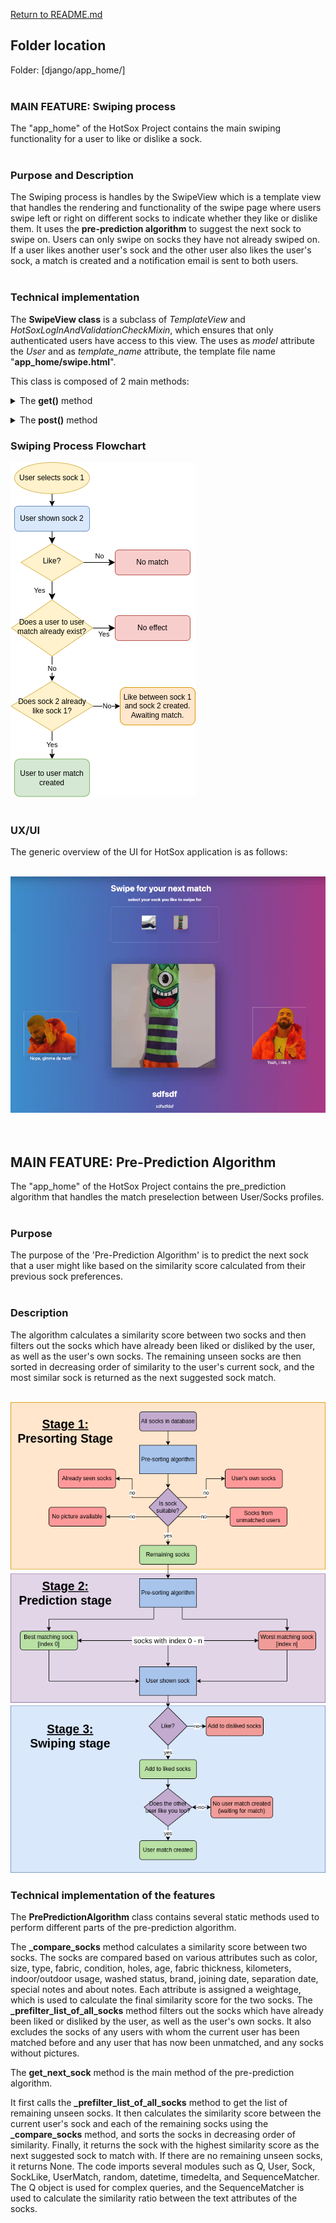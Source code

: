 [Return to README.md](../README.md)

## Folder location
Folder: [django/app_home/]
<br/><br/>

### MAIN FEATURE: Swiping process
The "app_home" of the HotSox Project contains the main swiping functionality for a user to like or dislike a sock.
<br/><br/>

### Purpose and Description

The Swiping process is handles by the SwipeView which is a template view that handles the rendering and functionality of the swipe page where users swipe left or right on different socks to indicate whether they like or dislike them.
It uses the **pre-prediction algorithm** to suggest the next sock to swipe on.
Users can only swipe on socks they have not already swiped on. If a user likes another user's sock and the other user also likes the user's sock, a match is created and a notification email is sent to both users.
<br/><br/>

### Technical implementation

The **SwipeView class** is a subclass of _TemplateView_ and _HotSoxLogInAndValidationCheckMixin_, which ensures that only authenticated users have access to this view.
The uses as _model_ attribute the _User_ and as _*template_name*_ attribute, the template file name "**app_home/swipe.html**".

This class is composed of 2 main methods:

<details><summary>The <b>get()</b> method</summary>

It checks whether the user has selected a sock or not, and renders the pre-predicted sock on the screen. If the user has not selected a sock, it redirects them to the sock overview page. If the user has only one sock, it selects that sock automatically.

The **get()** method handles GET requests and shows the initial swipe view with a pre-predicted sock using the _*PrePredictionAlgorithm.get_next_sock()*_ method. It first checks if the user has a sock selected. If yes, it gets the pre-predicted sock and renders the template with the sock and the user's other socks. If not, it gets all the socks of the current user. If the user has only one sock, it selects that sock and redirects to the swipe page. If the user has more than one sock, it sets the redirect URL in the session and redirects to the sock overview page.</details>

<details><summary>The <b>post()</b> method</summary>

It handles user interactions with the sock, allowing them to either like or dislike it. If a user likes a sock, it checks whether the sock they liked has also liked their sock, and if so, creates a match between the two users. If a user dislikes a sock, it simply records that they have disliked the sock and reloads the page with a new sock.

The **post()** method handles POST requests and is responsible for either liking or disliking a sock or changing the selected sock of the user. It first checks if the frontend wants to change the selected user sock. If yes, it sets the sock _PK_ in the session and redirects to the swipe page. If no, it gets the current user sock and the sock to be decided on and checks if the user liked or disliked the sock. If the user liked the sock and the other user also liked the user's sock, it creates a match in the _UserMatch_ table using the _UserMatch.objects.create()_ method. It also sends a notification email to both users using the _celery_send_mail.delay()_ method and renders the template with the matched sock details. It also adds navigation arrows to the template.</details>

### Swiping Process Flowchart

![user_match_flowchart](pics/app_home/user_match_flowchart.png)
<br/><br/>

### UX/UI

The generic overview of the UI for HotSox application is as follows:
<br/><br/>

![sox_swipe](pics/app_home/sox_swipe.png)
<br/><br/><br/>

## MAIN FEATURE: Pre-Prediction Algorithm
The "app_home" of the HotSox Project contains the pre_prediction algorithm that handles the match preselection between User/Socks profiles.
<br/><br/>

### Purpose

The purpose of the 'Pre-Prediction Algorithm' is to predict the next sock that a user might like based on the similarity score calculated from their previous sock preferences.
<br/><br/>

### Description

The algorithm calculates a similarity score between two socks and then filters out the socks which have already been liked or disliked by the user, as well as the user's own socks. The remaining unseen socks are then sorted in decreasing order of similarity to the user's current sock, and the most similar sock is returned as the next suggested sock match.
<br/><br/>

![prediction_algo_flowchart](pics/app_home/prediction_algo_flowchart.png)

### Technical implementation of the features

The **PrePredictionAlgorithm** class contains several static methods used to perform different parts of the pre-prediction algorithm.

The **\_compare_socks** method calculates a similarity score between two socks. The socks are compared based on various attributes such as color, size, type, fabric, condition, holes, age, fabric thickness, kilometers, indoor/outdoor usage, washed status, brand, joining date, separation date, special notes and about notes. Each attribute is assigned a weightage, which is used to calculate the final similarity score for the two socks.
The **\_prefilter_list_of_all_socks** method filters out the socks which have already been liked or disliked by the user, as well as the user's own socks. It also excludes the socks of any users with whom the current user has been matched before and any user that has now been unmatched, and any socks without pictures.

The **get_next_sock** method is the main method of the pre-prediction algorithm.

It first calls the **\_prefilter_list_of_all_socks** method to get the list of remaining unseen socks. It then calculates the similarity score between the current user's sock and each of the remaining socks using the **\_compare_socks** method, and sorts the socks in decreasing order of similarity. Finally, it returns the sock with the highest similarity score as the next suggested sock to match with. If there are no remaining unseen socks, it returns None.
The code imports several modules such as Q, User, Sock, SockLike, UserMatch, random, datetime, timedelta, and SequenceMatcher.
The Q object is used for complex queries, and the SequenceMatcher is used to calculate the similarity ratio between the text attributes of the socks.
